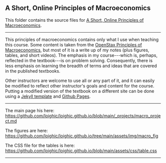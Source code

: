 ## A Short, Online Principles of Macroeconomics

This folder contains the source files for [A Short, Online Principles of Macroeconomics](https://loighic.net/macrox/).

---

This principles of macroeconomics contains only what I use when teaching this course. Some content is taken from the [OpenStax Principles of Macroeconomics](https://openstax.org/details/books/principles-macroeconomics-3e), but most of it is a write up of my notes (plus figures, tables, and short videos). The emphasis in my course---which is, perhaps, reflected in the textbook---is on problem solving. Consequently, there is less emphasis on learning the breadth of terms and ideas that are covered in the published textbooks.

Other instructors are welcome to use all or any part of it, and it can easily be modified to reflect other instructor's goals and content for the course. Putting a modified version of the textbook on a different site can be done using a [Jekyll template](https://jekyllrb.com/docs/themes/) and [Github Pages](https://pages.github.com/).

---


The main page his here: https://github.com/loighic/loighic.github.io/blob/main/_projects/macro_project.md

The figures are here: https://github.com/loighic/loighic.github.io/tree/main/assets/img/macro_fig

The CSS file for the tables is here: https://github.com/loighic/loighic.github.io/blob/main/assets/css/table.css

---
 